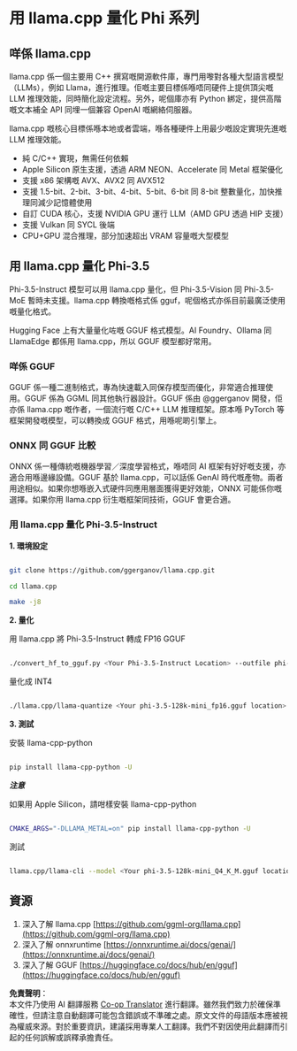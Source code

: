 <!--
CO_OP_TRANSLATOR_METADATA:
{
  "original_hash": "462bddc47427d8785f3c9fd817b346fe",
  "translation_date": "2025-05-08T06:10:54+00:00",
  "source_file": "md/01.Introduction/04/UsingLlamacppQuantifyingPhi.md",
  "language_code": "hk"
}
-->
# **用 llama.cpp 量化 Phi 系列**

## **咩係 llama.cpp**

llama.cpp 係一個主要用 C++ 撰寫嘅開源軟件庫，專門用嚟對各種大型語言模型（LLMs），例如 Llama，進行推理。佢嘅主要目標係喺唔同硬件上提供頂尖嘅 LLM 推理效能，同時簡化設定流程。另外，呢個庫亦有 Python 綁定，提供高階嘅文本補全 API 同埋一個兼容 OpenAI 嘅網絡伺服器。

llama.cpp 嘅核心目標係喺本地或者雲端，喺各種硬件上用最少嘅設定實現先進嘅 LLM 推理效能。

- 純 C/C++ 實現，無需任何依賴
- Apple Silicon 原生支援，透過 ARM NEON、Accelerate 同 Metal 框架優化
- 支援 x86 架構嘅 AVX、AVX2 同 AVX512
- 支援 1.5-bit、2-bit、3-bit、4-bit、5-bit、6-bit 同 8-bit 整數量化，加快推理同減少記憶體使用
- 自訂 CUDA 核心，支援 NVIDIA GPU 運行 LLM（AMD GPU 透過 HIP 支援）
- 支援 Vulkan 同 SYCL 後端
- CPU+GPU 混合推理，部分加速超出 VRAM 容量嘅大型模型

## **用 llama.cpp 量化 Phi-3.5**

Phi-3.5-Instruct 模型可以用 llama.cpp 量化，但 Phi-3.5-Vision 同 Phi-3.5-MoE 暫時未支援。llama.cpp 轉換嘅格式係 gguf，呢個格式亦係目前最廣泛使用嘅量化格式。

Hugging Face 上有大量量化咗嘅 GGUF 格式模型。AI Foundry、Ollama 同 LlamaEdge 都係用 llama.cpp，所以 GGUF 模型都好常用。

### **咩係 GGUF**

GGUF 係一種二進制格式，專為快速載入同保存模型而優化，非常適合推理使用。GGUF 係為 GGML 同其他執行器設計。GGUF 係由 @ggerganov 開發，佢亦係 llama.cpp 嘅作者，一個流行嘅 C/C++ LLM 推理框架。原本喺 PyTorch 等框架開發嘅模型，可以轉換成 GGUF 格式，用喺呢啲引擎上。

### **ONNX 同 GGUF 比較**

ONNX 係一種傳統嘅機器學習／深度學習格式，喺唔同 AI 框架有好好嘅支援，亦適合用喺邊緣設備。GGUF 基於 llama.cpp，可以話係 GenAI 時代嘅產物。兩者用途相似。如果你想喺嵌入式硬件同應用層面獲得更好效能，ONNX 可能係你嘅選擇。如果你用 llama.cpp 衍生嘅框架同技術，GGUF 會更合適。

### **用 llama.cpp 量化 Phi-3.5-Instruct**

**1. 環境設定**


```bash

git clone https://github.com/ggerganov/llama.cpp.git

cd llama.cpp

make -j8

```


**2. 量化**

用 llama.cpp 將 Phi-3.5-Instruct 轉成 FP16 GGUF


```bash

./convert_hf_to_gguf.py <Your Phi-3.5-Instruct Location> --outfile phi-3.5-128k-mini_fp16.gguf

```

量化成 INT4


```bash

./llama.cpp/llama-quantize <Your phi-3.5-128k-mini_fp16.gguf location> ./gguf/phi-3.5-128k-mini_Q4_K_M.gguf Q4_K_M

```


**3. 測試**

安裝 llama-cpp-python


```bash

pip install llama-cpp-python -U

```

***注意***

如果用 Apple Silicon，請咁樣安裝 llama-cpp-python


```bash

CMAKE_ARGS="-DLLAMA_METAL=on" pip install llama-cpp-python -U

```

測試


```bash

llama.cpp/llama-cli --model <Your phi-3.5-128k-mini_Q4_K_M.gguf location> --prompt "<|user|>\nCan you introduce .NET<|end|>\n<|assistant|>\n"  --gpu-layers 10

```



## **資源**

1. 深入了解 llama.cpp [https://github.com/ggml-org/llama.cpp](https://github.com/ggml-org/llama.cpp)
2. 深入了解 onnxruntime [https://onnxruntime.ai/docs/genai/](https://onnxruntime.ai/docs/genai/)
3. 深入了解 GGUF [https://huggingface.co/docs/hub/en/gguf](https://huggingface.co/docs/hub/en/gguf)

**免責聲明**：  
本文件乃使用 AI 翻譯服務 [Co-op Translator](https://github.com/Azure/co-op-translator) 進行翻譯。雖然我們致力於確保準確性，但請注意自動翻譯可能包含錯誤或不準確之處。原文文件的母語版本應被視為權威來源。對於重要資訊，建議採用專業人工翻譯。我們不對因使用此翻譯而引起的任何誤解或誤釋承擔責任。